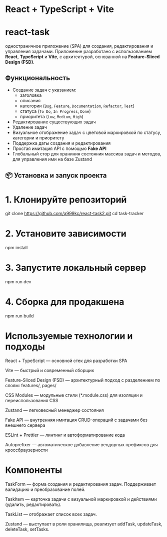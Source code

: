 # React + TypeScript + Vite

# react-task
одностраничное приложение (SPA) для создания, редактирования и управления задачами. Приложение разработано с использованием **React**, **TypeScript** и **Vite**, с архитектурой, основанной на **Feature-Sliced Design (FSD)**.

## Функциональность
- Создание задач с указанием:
  - заголовка
  - описания
  - категории (`Bug`, `Feature`, `Documentation`, `Refactor`, `Test`)
  - статуса (`To Do`, `In Progress`, `Done`)
  - приоритета (`Low`, `Medium`, `High`)
- Редактирование существующих задач
- Удаление задач
- Визуальное отображение задач с цветовой маркировкой по статусу, категории и приоритету
- Поддержка даты создания и редактирования
- Простая имитация API с помощью **Fake API**
- Глобальный стор для храниния состояния массива задач и методов, для управления ими на базе Zustand
## 📦 Установка и запуск проекта


# 1. Клонируйте репозиторий
git clone https://github.com/a999kc/react-task2.git
cd task-tracker

# 2. Установите зависимости
npm install

# 3. Запустите локальный сервер
npm run dev

# 4. Сборка для продакшена
npm run build



# Используемые технологии и подходы
React + TypeScript — основной стек для разработки SPA

Vite — быстрый и современный сборщик

Feature-Sliced Design (FSD) — архитектурный подход с разделением по слоям: features/, pages/

CSS Modules — модульные стили (*.module.css) для изоляции и переиспользования CSS

Zustand — легковесный менеджер состояния

Fake API — внутренняя имитация CRUD-операций с задачами без внешнего сервера

ESLint + Prettier — линтинг и автоформатирование кода

Autoprefixer — автоматическое добавление вендорных префиксов для кроссбраузерности

# Компоненты
TaskForm — форма создания и редактирования задач. Поддерживает валидацию и преобразование полей.

TaskItem — карточка задачи с визуальной маркировкой и действиями (удалить, редактировать).

TaskList  — отображает список всех задач.

Zustand — выступает в роли хранилища, реализует addTask, updateTask, deleteTask, setTasks.

